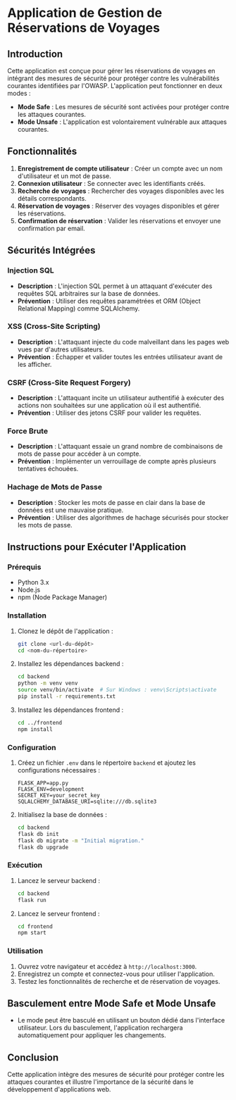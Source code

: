 
# Application de Gestion de Réservations de Voyages

## Introduction

Cette application est conçue pour gérer les réservations de voyages en intégrant des mesures de sécurité pour protéger contre les vulnérabilités courantes identifiées par l'OWASP. L'application peut fonctionner en deux modes :
- **Mode Safe** : Les mesures de sécurité sont activées pour protéger contre les attaques courantes.
- **Mode Unsafe** : L'application est volontairement vulnérable aux attaques courantes.

## Fonctionnalités

1. **Enregistrement de compte utilisateur** : Créer un compte avec un nom d'utilisateur et un mot de passe.
2. **Connexion utilisateur** : Se connecter avec les identifiants créés.
3. **Recherche de voyages** : Rechercher des voyages disponibles avec les détails correspondants.
4. **Réservation de voyages** : Réserver des voyages disponibles et gérer les réservations.
5. **Confirmation de réservation** : Valider les réservations et envoyer une confirmation par email.

## Sécurités Intégrées

### Injection SQL

- **Description** : L'injection SQL permet à un attaquant d'exécuter des requêtes SQL arbitraires sur la base de données.
- **Prévention** : Utiliser des requêtes paramétrées et ORM (Object Relational Mapping) comme SQLAlchemy.

### XSS (Cross-Site Scripting)

- **Description** : L'attaquant injecte du code malveillant dans les pages web vues par d'autres utilisateurs.
- **Prévention** : Échapper et valider toutes les entrées utilisateur avant de les afficher.

### CSRF (Cross-Site Request Forgery)

- **Description** : L'attaquant incite un utilisateur authentifié à exécuter des actions non souhaitées sur une application où il est authentifié.
- **Prévention** : Utiliser des jetons CSRF pour valider les requêtes.

### Force Brute

- **Description** : L'attaquant essaie un grand nombre de combinaisons de mots de passe pour accéder à un compte.
- **Prévention** : Implémenter un verrouillage de compte après plusieurs tentatives échouées.

### Hachage de Mots de Passe

- **Description** : Stocker les mots de passe en clair dans la base de données est une mauvaise pratique.
- **Prévention** : Utiliser des algorithmes de hachage sécurisés pour stocker les mots de passe.

## Instructions pour Exécuter l'Application

### Prérequis

- Python 3.x
- Node.js
- npm (Node Package Manager)

### Installation

1. Clonez le dépôt de l'application :
    ```sh
    git clone <url-du-dépôt>
    cd <nom-du-répertoire>
    ```

2. Installez les dépendances backend :
    ```sh
    cd backend
    python -m venv venv
    source venv/bin/activate  # Sur Windows : venv\Scripts\activate
    pip install -r requirements.txt
    ```

3. Installez les dépendances frontend :
    ```sh
    cd ../frontend
    npm install
    ```

### Configuration

1. Créez un fichier `.env` dans le répertoire `backend` et ajoutez les configurations nécessaires :
    ```
    FLASK_APP=app.py
    FLASK_ENV=development
    SECRET_KEY=your_secret_key
    SQLALCHEMY_DATABASE_URI=sqlite:///db.sqlite3
    ```

2. Initialisez la base de données :
    ```sh
    cd backend
    flask db init
    flask db migrate -m "Initial migration."
    flask db upgrade
    ```

### Exécution

1. Lancez le serveur backend :
    ```sh
    cd backend
    flask run
    ```

2. Lancez le serveur frontend :
    ```sh
    cd frontend
    npm start
    ```

### Utilisation

1. Ouvrez votre navigateur et accédez à `http://localhost:3000`.
2. Enregistrez un compte et connectez-vous pour utiliser l'application.
3. Testez les fonctionnalités de recherche et de réservation de voyages.

## Basculement entre Mode Safe et Mode Unsafe

- Le mode peut être basculé en utilisant un bouton dédié dans l'interface utilisateur. Lors du basculement, l'application rechargera automatiquement pour appliquer les changements.

## Conclusion

Cette application intègre des mesures de sécurité pour protéger contre les attaques courantes et illustre l'importance de la sécurité dans le développement d'applications web.
